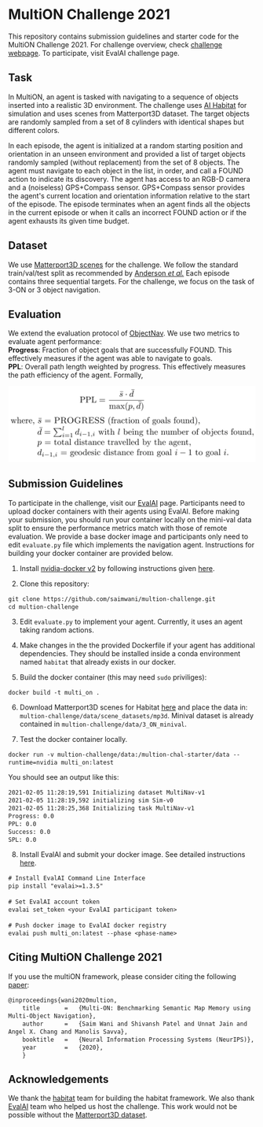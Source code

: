 # MultiON Challenge 2021

This repository contains submission guidelines and starter code for the MultiON Challenge 2021. For challenge overview, check [challenge webpage](https://multion-challenge.github.io/). To participate, visit EvalAI challenge page.

## Task

In MultiON, an agent is tasked with navigating to a sequence of objects inserted into a realistic 3D environment. The challenge uses [AI Habitat](https://aihabitat.org/) for simulation and uses scenes from Matterport3D dataset. The target objects are randomly sampled from a set of 8 cylinders with identical shapes but different colors. 

In each episode, the agent is initialized at a random starting position and orientation in an unseen environment and provided a 
list of target objects randomly sampled (without replacement) from the set of 8 objects. The agent must navigate to each object in the list, in order, and call a FOUND action to indicate its discovery. The agent has access to an RGB-D camera and a (noiseless) GPS+Compass sensor. GPS+Compass sensor provides the agent's current location and orientation information relative to the start of the episode. The episode terminates when an agent finds all the objects in the current episode or when it calls an incorrect FOUND action or if the agent exhausts its given time budget.


## Dataset
We use [Matterport3D scenes](https://niessner.github.io/Matterport/) for the challenge. We follow the standard train/val/test split as recommended by [Anderson *et al.*](https://arxiv.org/abs/1807.06757) Each episode contains three sequential targets. For the challenge, we focus on the task of 3-ON or 3 object navigation.

## Evaluation
We extend the evaluation protocol of [ObjectNav](https://arxiv.org/abs/2006.13171). We use two metrics to evaluate agent performance:  
**Progress**: Fraction of object goals that are successfully FOUND. This effectively measures if the agent was able to navigate to goals.  
**PPL**: Overall path length weighted by progress. This effectively measures the path efficiency of the agent. Formally, 

![PPL Formula](imgs/PPL.png "PPL Formula")

## Submission Guidelines 

To participate in the challenge, visit our [EvalAI](https://staging.eval.ai/web/challenges/challenge-page/474/overview) page. Participants need to upload docker containers with their agents using EvalAI. Before making your submission, you should run your container locally on the mini-val data split to ensure the performance metrics match with those of remote evaluation. We provide a base docker image and participants only need to edit `evaluate.py` file which implements the navigation agent. Instructions for building your docker container are provided below.


1. Install [nvidia-docker v2](https://github.com/NVIDIA/nvidia-docker) by following instructions given [here](https://github.com/nvidia/nvidia-docker/wiki/Installation-(version-2.0)).

2. Clone this repository: 
```
git clone https://github.com/saimwani/multion-challenge.git
cd multion-challenge
```
3. Edit `evaluate.py` to implement your agent. Currently, it uses an agent taking random actions.

4. Make changes in the the provided Dockerfile if your agent has additional dependencies. They should be installed inside a conda environment named `habitat` that already exists in our docker. 

5. Build the docker container (this may need `sudo` priviliges):
```
docker build -t multi_on .
```

6. Download Matterport3D scenes for Habitat [here](https://niessner.github.io/Matterport/) and place the data in: `multion-challenge/data/scene_datasets/mp3d`. Minival dataset is already contained in `multion-challenge/data/3_ON_minival`. 


7. Test the docker container locally.
```
docker run -v multion-challenge/data:/multion-chal-starter/data --runtime=nvidia multi_on:latest
```
You should see an output like this:

```
2021-02-05 11:28:19,591 Initializing dataset MultiNav-v1
2021-02-05 11:28:19,592 initializing sim Sim-v0
2021-02-05 11:28:25,368 Initializing task MultiNav-v1
Progress: 0.0
PPL: 0.0
Success: 0.0
SPL: 0.0
```

8. Install EvalAI and submit your docker image. See detailed instructions [here](https://cli.eval.ai/).

```
# Install EvalAI Command Line Interface
pip install "evalai>=1.3.5"

# Set EvalAI account token
evalai set_token <your EvalAI participant token>

# Push docker image to EvalAI docker registry
evalai push multi_on:latest --phase <phase-name>
```


## Citing MultiON Challenge 2021
If you use the multiON framework, please consider citing the following [paper](https://arxiv.org/pdf/2012.03912.pdf):
```
@inproceedings{wani2020multion,
    title       =   {Multi-ON: Benchmarking Semantic Map Memory using Multi-Object Navigation},
    author      =   {Saim Wani and Shivansh Patel and Unnat Jain and Angel X. Chang and Manolis Savva},
    booktitle   =   {Neural Information Processing Systems (NeurIPS)},
    year        =   {2020},
    }
```

## Acknowledgements
We thank the [habitat](https://aihabitat.org/) team for building the habitat framework. We also thank [EvalAI](https://eval.ai/) team who helped us host the challenge. This work would not be possible without the [Matterport3D dataset](https://niessner.github.io/Matterport/).

